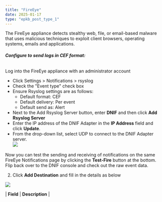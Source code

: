 ```yaml
---
title: "FireEye"
date: 2025-01-17
type: "epkb_post_type_1"
---
```


The FireEye appliance detects stealthy web, file, or email-based malware that uses malicious techniques to exploit client browsers, operating systems, emails and applications.

###### **Configure to send logs in CEF format:**

Log into the FireEye appliance with an administrator account

- Click Settings > Notifications > rsyslog
- Check the "Event type" check box
- Ensure Rsyslog settings are as follows:
    - Default format: CEF
    - Default delivery: Per event
    - Default send as: Alert
- Next to the Add Rsyslog Server button, enter **DNIF** and then click **Add Rsyslog Server**
- Enter the IP address of the DNIF Adapter in the **IP Address** field and click **Update**.
- From the drop-down list, select UDP to connect to the DNIF Adapter server.  
    ![](./fireEye-img/image-png-Sep-29-2022-12-51-51-88-PM.png)

Now you can test the sending and receiving of notifications on the same FireEye Notifications page by clicking the **Test-Fire** button at the bottom. Flip back over to the DNIF console and check out the raw event data.

2. Click **Add Destination** and fill in the details as below

![](./fireEye-img/image-png-Sep-29-2022-12-51-51-88-PM.png)

| **Field** | **Description** |
